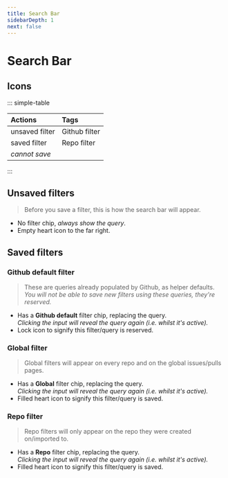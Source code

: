 ```yaml
---
title: Search Bar
sidebarDepth: 1
next: false
---
```


# Search Bar

## Icons

::: simple-table

|Actions                                      |Tags                                  |
|:--------------------------------------------|:-------------------------------------|
|<GsfIcon icon="heartOutline"/> unsaved filter|<GsfIcon icon="github"/> Github filter|
|<GsfIcon icon="heart"/> saved filter         |<GsfIcon icon="repo"/> Repo filter    |
|<GsfIcon icon="lock"/> _cannot save_         |                                      |

:::

## Unsaved filters

> Before you save a filter, this is how the search bar will appear.

- No filter chip, _always show the query_.
- Empty heart icon to the far right.

<GsfSearchBar variant="new"/>


## Saved filters

### Github default filter
> These are queries already populated by Github, as helper defaults.
> <br>*You will not be able to save new filters using these queries, they're reserved.*

- Has a **Github default** filter chip, replacing the query.
  <br>_Clicking the input will reveal the query again (i.e. whilst it's active)._
- Lock icon to signify this filter/query is reserved.

<GsfSearchBar variant="default"/>

### Global filter
> Global filters will appear on every repo and on the global issues/pulls pages.

- Has a **Global** filter chip, replacing the query.
  <br>_Clicking the input will reveal the query again (i.e. whilst it's active)._
- Filled heart icon to signify this filter/query is saved.

<GsfSearchBar variant="global"/>

### Repo filter
> Repo filters will only appear on the repo they were created on/imported to.

- Has a **Repo** filter chip, replacing the query.
  <br>_Clicking the input will reveal the query again (i.e. whilst it's active)._
- Filled heart icon to signify this filter/query is saved.

<GsfSearchBar variant="repo"/>
